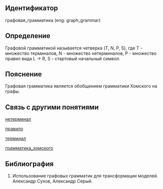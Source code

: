 ## Идентификатор

графовая_грамматика (eng: graph_grammar)

## Определение

Графовой грамматикой называется четверка (T, N, P, S), где 
T - множество терминалов,
N - множество нетерминалов,
P - множество правил вида L -> R,
S - стартовый начальный символ.

## Пояснение

Графовая грамматика является обобщением грамматики Хомского на графы.

## Связь с другими понятиями


[нетерминал](https://github.com/okhlopkovd/yapis-course/blob/main/concept/linear_and_nonlinear_languages/nonterminal.md)

[правило](https://github.com/okhlopkovd/yapis-course/blob/main/concept/linear_and_nonlinear_languages/rule.md)

[терминал](https://github.com/okhlopkovd/yapis-course/blob/main/concept/linear_and_nonlinear_languages/terminal.md)

[грамматика_хомского](https://github.com/okhlopkovd/yapis-course/blob/main/concept/graph_grammar/chomsky_grammar.md)

## Библиография

1. Использование графовых грамматик для трансформации моделей. Александр Сухов, Александр Серый.

